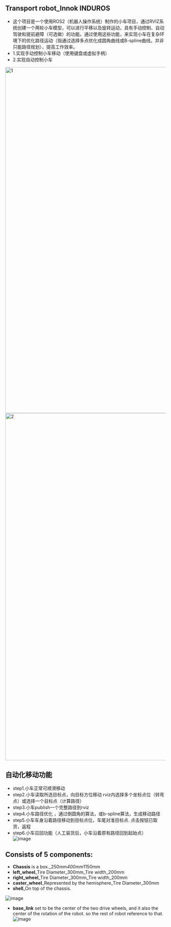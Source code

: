 ## Transport robot_Innok INDUROS 
- 这个项目是一个使用ROS2（机器人操作系统）制作的小车项目，通过RVIZ系统创建一个两轮小车模型，可以进行平移以及旋转运动，具有手动控制、自动驾驶和提前避障（可选做）的功能。通过使用这些功能，来实现小车在复杂环境下的优化路径运动（指通过选择多点优化成圆角曲线或B-spline曲线，并非只能路径规划），提高工作效率。
- 1.实现手动控制小车移动（使用键盘或虚拟手柄）
- 2.实现自动控制小车
<img width="1085" alt="1" src="https://github.com/Guo-baiyi/Transport_robot/assets/120784487/280d0966-a3f8-488a-b327-2a7d254fcf70">
<img width="1089" alt="2" src="https://github.com/Guo-baiyi/Transport_robot/assets/120784487/fbbb74ea-acbb-4e54-88d8-b715b684f8ae">

## 自动化移动功能  	
- step1.小车正常可顺滑移动	
-	step2.小车读取所选目标点，向目标方位移动	rviz内选择多个坐标点位（转弯点）或选择一个目标点（计算路径）
-	step3.小车publish一个完整路径到rviz	
-	step4.小车路径优化	，通过倒圆角的算法，或b-spline算法，生成移动路径
-	step5.小车车身沿着路径移动到目标点位，车尾对准目标点.	点击按钮已取货，返程
-	step6.小车召回功能（人工装货后，小车沿着原有路径回到起始点）	
![image](https://github.com/Guo-baiyi/Transport_robot/assets/120784487/c39a9f33-913f-433a-be29-f9e0d805d5ad)

## Consists of 5 components:  

- **Chassis** is a box._250mm*400mm*1150mm  
- **left_wheel**_Tire Diameter_300mm_Tire width_200mm  
- **right_wheel**_Tire Diameter_300mm_Tire width_200mm  
- **caster_wheel**_Represented by the hemisphere_Tire Diameter_300mm  
- **shell**_On top of the chassis.

![image](https://github.com/Guo-baiyi/Transport_robot/assets/120784487/48104e2b-fdca-4692-8ee5-0ac0a42e17a9)

- **base_link** set to be the center of the two drive wheels, and it also the center of the rotation of the robot. so the rest of robot reference to that.  
![image](https://github.com/Guo-baiyi/Transport_robot/assets/120784487/4103c66b-4712-43a0-a28a-90abd90c6734)


